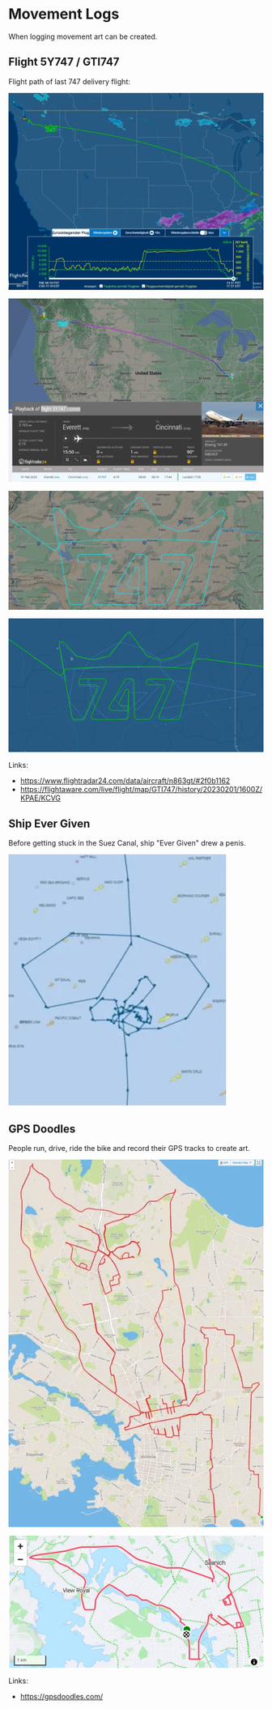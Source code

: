 # Movement Logs

When logging movement art can be created.

## Flight 5Y747 / GTI747

Flight path of last 747 delivery flight:

![flight](_flight1.webp)

![flight](_flight2.webp)

![flight](_flight3.webp)

![flight](_flight4.webp)

Links:

- <https://www.flightradar24.com/data/aircraft/n863gt/#2f0b1162>
- <https://flightaware.com/live/flight/map/GTI747/history/20230201/1600Z/KPAE/KCVG>

## Ship Ever Given

Before getting stuck in the Suez Canal, ship "Ever Given" drew a penis.

![_ship1](_ship1.webp)

## GPS Doodles

People run, drive, ride the bike and record their GPS tracks to create art.

![gps_doodle](_gps_doodle1.webp)

![gps_doodle](_gps_doodle2.webp)

Links:

- <https://gpsdoodles.com/>
